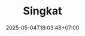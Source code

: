 ---
weight: 70
title: "Singkat"
description: "Media pembelajaran SPIN PANGKAT untuk memudahkan siswa mencari nilai pangkat"
icon: "cycle"
date: "2025-05-04T18:03:48+07:00"
lastmod: "2025-05-04T18:03:48+07:00"
draft: false
toc: true
---